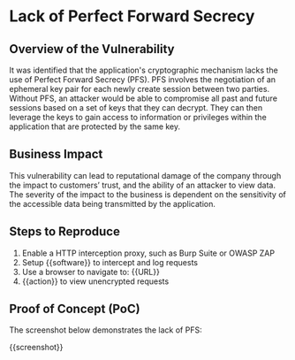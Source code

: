# Lack of Perfect Forward Secrecy

## Overview of the Vulnerability

It was identified that the application's cryptographic mechanism lacks the use of Perfect Forward Secrecy (PFS). PFS involves the negotiation of an ephemeral key pair for each newly create session between two parties. Without PFS, an attacker would be able to compromise all past and future sessions based on a set of keys that they can decrypt. They can then leverage the keys to gain access to information or privileges within the application that are protected by the same key.

## Business Impact

This vulnerability can lead to reputational damage of the company through the impact to customers’ trust, and the ability of an attacker to view data. The severity of the impact to the business is dependent on the sensitivity of the accessible data being transmitted by the application.

## Steps to Reproduce

1. Enable a HTTP interception proxy, such as Burp Suite or OWASP ZAP
1. Setup {{software}} to intercept and log requests
1. Use a browser to navigate to: {{URL}}
1. {{action}} to view unencrypted requests

## Proof of Concept (PoC)

The screenshot below demonstrates the lack of PFS:

{{screenshot}}
